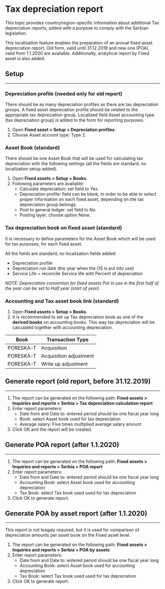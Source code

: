 # Tax depreciation report 

This topic provides country/region-specific information about additional Tax depreciation reports, added with a purpose to comply with the Serbian legislation. 

This localization feature enables the preparation of an annual fixed asset depreciation report. Old form, valid until 31.12.2019 and new one (POA), valid from 1.1.2020 are available. Additionally, analytical report by Fixed asset is also added. 

## **Setup**
---

### Depreciation profile (needed only for old report)

There should be as many depreciation profiles as there are tax depreciation groups. A fixed asset depreciation profile should be related to the appropriate tax depreciation group. Localized field Asset accounting type (tax depreciation group) is added to the form for reporting purposes.

1. Open **Fixed asset > Setup > Depreciation profiles**.
2. Choose Asset account type: Type 2.
 
### Asset Book (standard)

There should be one Asset Book that will be used for calculating tax depreciation with the following settings (all the fields are standard, no localization setup added).

1. Open **Fixed assets > Setup > Books**.
2. Following  parameters are available: 
   - Calculate depreciation: set field to Yes.
   - Depreciation profile: field can be blank, in order to be able to select proper information on each fixed asset, depending on the tax depreciation group belongs.
   - Post to general ledger: set field to No.
   - Posting layer: choose option None.

### Tax depreciation book on fixed asset (standard)

It is necessary to define parameters for the Asset Book which will be used for tax purposes, for each fixed asset. 

All the fields are standard, no localization fields added:
   - Depreciation profile
   - Depreciation run date (the year when the OS is put into use)
   - Service Life = reconcile Service life with Percent of depreciation
 
_NOTE: Depreciation convention for fixed assets Put in use in the first half of the year can be set to Half year (start of year)._

### Accounting and Tax asset book link (standard)

1. Open **Fixed assets > Setup > Books**.
2. It is recommended to set up Tax depreciation book as one of the **derived books** on accounting books. This way tax depreciation will be calculated together with accounting depreciation. 

Book|Transaction Type
-|-
PORESKA-T|Acquisition 
PORESKA-T|Acquisition adjustment
PORESKA-T|Write up adjustment

## **Generate report (old report, before 31.12.2019)**
---

1. The report can be generated on the following path: **Fixed assets > Inquiries and reports > Serbia > Tax depreciation calculation report**
2. Enter report parameters:
   - Date from and Date to: entered period should be one fiscal year long
   - Book: select Asset book used for tax depreciation
   - Average salary: Five times multiplied average salary amount 
3. Click OK and the report will be created.
 

## **Generate POA report (after 1.1.2020)**
---
1. The report can be generated on the following path: **Fixed assets > Inquiries and reports > Serbia > POA report**
2. Enter report parameters:
   - Date from and Date to: entered period should be one fiscal year long
   - Accounting Book: select Asset book used for accounting depreciation
   - Tax Book: select Tax book used used for tax depreciation
3. Click OK to generate report. 
   

## **Generate POA by asset report (after 1.1.2020)**
---
This report is not leagaly required, but it is used for comparison of depreciation amounts per asset book on the Fixed asset level. 
1. The report can be generated on the following path: **Fixed assets > Inquiries and reports > Serbia > POA by assets**
2. Enter report parameters:
   - Date from and Date to: entered period should be one fiscal year long
   - Accounting Book: select Asset book used for accounting depreciation
   - Tax Book: select Tax book used used for tax depreciation
3. Click OK to generate report. 